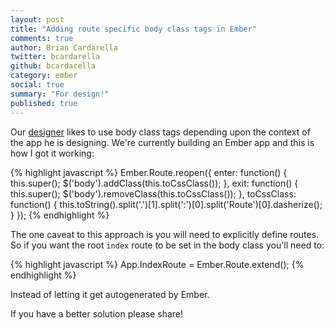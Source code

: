 ```yaml
---
layout: post
title: "Adding route specific body class tags in Ember"
comments: true
author: Brian Cardarella
twitter: bcardarella
github: bcardarella
category: ember
social: true
summary: "For design!"
published: true
---
```


Our [designer](http://twitter.com/cssboy) likes to use body class tags
depending upon the context of the app he is designing. We're currently
building an Ember app and this is how I got it working:

{% highlight javascript %}
Ember.Route.reopen({
  enter: function() {
    this.super();
    $('body').addClass(this.toCssClass());
  },
  exit: function() {
    this.super();
    $('body').removeClass(this.toCssClass());
  },
  toCssClass: function() {
    this.toString().split('.')[1].split(':')[0].split('Route')[0].dasherize();
  }
});
{% endhighlight %}

The one caveat to this approach is you will need to explicitly define
routes. So if you want the root `index` route to be set in the body
class you'll need to:

{% highlight javascript %}
App.IndexRoute = Ember.Route.extend();
{% endhighlight %}

Instead of letting it get autogenerated by Ember.

If you have a better solution please share!
